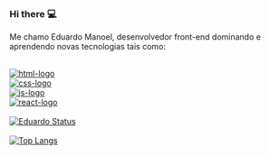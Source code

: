 ### Hi there :computer:

Me chamo Eduardo Manoel, desenvolvedor front-end dominando e aprendendo novas tecnologias tais como:
<br>
<br>

<a href="https://developer.mozilla.org/"> <img src="https://img.shields.io/badge/HTML5-E34F26?style=for-the-badge&logo=html5&logoColor=white" alt="html-logo"/> </a>
<br>
<a href="https://developer.mozilla.org/"> <img src="https://img.shields.io/badge/CSS3-1572B6?style=for-the-badge&logo=css3&logoColor=white" alt="css-logo"/> </a>
<br>
<a href="https://developer.mozilla.org/"> <img src="https://img.shields.io/badge/JavaScript-F7DF1E?style=for-the-badge&logo=javascript&logoColor=black" alt="js-logo"/> </a>
<br>
<a href="https://pt-br.legacy.reactjs.org/"> <img src="https://img.shields.io/badge/React-20232A?style=for-the-badge&logo=react&logoColor=61DAFB" alt="react-logo"/> </a>
<br>
<br>
[![Eduardo Status](https://github-readme-stats.vercel.app/api?username=EduardoManoel38)](https://github.com/anuraghazra/github-readme-stats)
<br>
<br>
[![Top Langs](https://github-readme-stats.vercel.app/api/top-langs/?username=EduardoManoel38)](https://github.com/anuraghazra/github-readme-stats)
